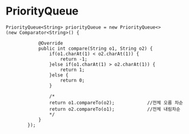 # PriorityQueue


    PriorityQueue<String> priorityQueue = new PriorityQueue<>(new Comparator<String>() {

                @Override
                public int compare(String o1, String o2) {
                    if(o1.charAt(1) < o2.charAt(1)) {
                        return -1;
                    }else if(o1.charAt(1) > o2.charAt(1)) {
                        return 1;
                    }else {
                        return 0;
                    }

                    /*
                    return o1.compareTo(o2);            //전체 오름 차순
                    return o2.compareTo(o1);            //전체 내림차순
                    */
                }
            });
